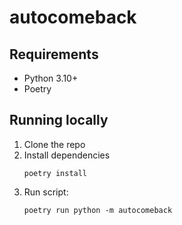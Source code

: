 # autocomeback

## Requirements

- Python 3.10+
- Poetry

## Running locally

1. Clone the repo
2. Install dependencies
    ```shell
    poetry install
    ```
3. Run script:
   ```shell
   poetry run python -m autocomeback
   ```
